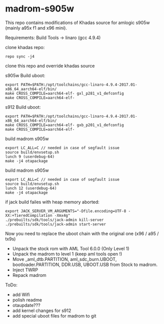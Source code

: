# madrom-s905w

This repo contains modifications of Khadas source for amlogic s905w (mainly a95x f1 and x96 mini).


Requirements:
Build Tools -> linaro (gcc 4.9.4)

clone khadas repo:

```repo init --depth=1 -u https://github.com/khadas/android_manifest.git -b Nougat
repo sync -j4
```

clone this repo and override khadas source

s905w Build uboot:
```
export PATH=$PATH:/opt/toolchains/gcc-linaro-4.9.4-2017.01-x86_64_aarch64-elf/bin/
make CROSS_COMPILE=aarch64-elf- gxl_p281_v1_defconfig
make CROSS_COMPILE=aarch64-elf-
```

s912 Build uboot:
```
export PATH=$PATH:/opt/toolchains/gcc-linaro-4.9.4-2017.01-x86_64_aarch64-elf/bin/
make CROSS_COMPILE=aarch64-elf- gxb_p201_v1_defconfig
make CROSS_COMPILE=aarch64-elf-
```

build madrom s905w

```
export LC_ALL=C // needed in case of segfault issue
source build/envsetup.sh
lunch 9 (userdebug-64)
make -j4 otapackage
```

build madrom s905w

```
export LC_ALL=C // needed in case of segfault issue
source build/envsetup.sh
lunch 12 (userdebug-64)
make -j4 otapackage
```

if jack build failes with heap memory aborted:

```
export JACK_SERVER_VM_ARGUMENTS="-Dfile.encoding=UTF-8 -XX:+TieredCompilation -Xmx4g"
./prebuilts/sdk/tools/jack-admin kill-server
./prebuilts/sdk/tools/jack-admin start-server
```

Now you need to replace the uboot chain with the original one (x96 / a95 / tx9s)

- Unpack the stock rom with AML Tool 6.0.0 (Only Level 1)
- Unpack the madrom to level 1 (keep aml tools open !)
- Move _aml_dtb.PARTITION, aml_sdc_burn.UBOOT, bootloader.PARTITION, DDR.USB, UBOOT.USB from Stock to madrom.
- Inject TWRP
- Repack madrom

ToDo:
- add Wifi
- polish readme
- otaupdate???
- add kernel changes for s912
- add special uboot files for madrom to git


